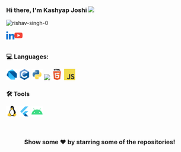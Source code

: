 ### Hi there, I'm Kashyap Joshi <img src="https://github.com/TheDudeThatCode/TheDudeThatCode/blob/master/Assets/Hi.gif" width="29px">



<p align="left"> <img src="https://komarev.com/ghpvc/?username=rishav-singh-0&label=Views&color=blue&style=plastic" alt="rishav-singh-0" /> </p>

<a href="https://twitter.com/rishavsingh0">
<!--   <img align="left" alt="Rishav's Twitter" width="22px" src="https://github.com/rishav-singh-0/rishav-singh-0/raw/main/data/icons-social/png/014-twitter.png" /> -->
</a>
<a href="https://linkedin.com/in/rishav-singh-0">
  <img align="left" alt="Rishav's Linkdein" width="22px" src="https://github.com/rishav-singh-0/rishav-singh-0/raw/main/data/icons-social/png/031-linkedin.png" />
</a>
<a href="https://t.me/rishav_s">
<!--   <img align="left" alt="Rishav's Telegram" width="22px" src="https://github.com/rishav-singh-0/rishav-singh-0/raw/main/data/icons-social/png/055-telegram.png" /> -->
</a>
<!-- <a href="https://instagram.com/_._rishav_singh_._/">
  <img align="left" alt="Rishav's Instagram" width="22px" src="https://github.com/rishav-singh-0/rishav-singh-0/raw/main/data/icons-social/png/034-instagram.png" /> -->
</a>
<a href="https://www.youtube.com/channel/UCeql5HBmcs8d0OFT30erYkw/">
  <img align="left" alt="Rishav's Youtube" width="22px" src="https://github.com/rishav-singh-0/rishav-singh-0/raw/main/data/icons-social/png/002-youtube.png" />
</a>

<br/>
<br/>

<!--
- <img src="https://github.com/TheDudeThatCode/TheDudeThatCode/blob/master/Assets/Developer.gif" width="20px"> I’m currently working as Summer Intern at e-Yantra, IIT Bombay
- <img src="https://github.com/TheDudeThatCode/TheDudeThatCode/blob/master/Assets/Rocket.gif" width="18px"> I’m currently learning Django and Flutter
- 👯 I’m looking to collaborate on Flutter
- <img src="https://github.com/TheDudeThatCode/TheDudeThatCode/blob/master/Assets/hmm.gif" width="18px"> I’m looking for help with Algorithm Designing
- 💬 Ask me anything about Anime 
-->


<!-- [![Twitter: RishavSingh0](https://img.shields.io/twitter/follow/rishavsingh0?style=social)](https://twitter.com/rishavsingh0)
[![Linkedin: rishav-singh-0](https://img.shields.io/badge/-rishav-blue?style=flat-square&logo=Linkedin&logoColor=white&link=https://www.linkedin.com/in/kashyap-joshi-415381191/)](https://www.linkedin.com/in/kashyap-joshi-415381191/)
[![GitHub rishav-singh-0](https://img.shields.io/github/followers/rishav-singh-0?label=follow&style=social)](https://www.linkedin.com/in/kashyap-joshi-415381191/)
 -->

### :computer: Languages:  

<code><img height="30" src="https://raw.githubusercontent.com/github/explore/80688e429a7d4ef2fca1e82350fe8e3517d3494d/topics/dart/dart.png"></code>
<code><img height="30" src="https://raw.githubusercontent.com/devicons/devicon/master/icons/c/c-original.svg"></code> 
<code><img height="30" src="https://raw.githubusercontent.com/devicons/devicon/master/icons/python/python-original.svg"></code> 
<code><img height="30" src="https://www.vectorlogo.zone/logos/gnu_bash/gnu_bash-icon.svg"></code> 
<code><img height="30" src="https://raw.githubusercontent.com/devicons/devicon/master/icons/html5/html5-original-wordmark.svg"></code> 
<code><img height="30" src="https://raw.githubusercontent.com/github/explore/80688e429a7d4ef2fca1e82350fe8e3517d3494d/topics/javascript/javascript.png"></code> 

### :hammer_and_wrench: Tools
<code><img height="30" src="https://raw.githubusercontent.com/devicons/devicon/master/icons/linux/linux-original.svg"></code> 
<code><img height="30" src="https://raw.githubusercontent.com/github/explore/80688e429a7d4ef2fca1e82350fe8e3517d3494d/topics/flutter/flutter.png"></code>
<code><img height="30" src="https://raw.githubusercontent.com/github/explore/80688e429a7d4ef2fca1e82350fe8e3517d3494d/topics/android/android.png"></code>
<!-- <code><img height="30" src="https://raw.githubusercontent.com/github/explore/80688e429a7d4ef2fca1e82350fe8e3517d3494d/topics/nodejs/nodejs.png"></code>   -->



<!-- <a href="https://github.com/rishav-singh-0">
  <img align="center" src="https://github-readme-stats.vercel.app/api/top-langs/?username=rishav-singh-0&theme=dracula&hide_langs_below=0" />
</a> -->
<!-- <a href="https://github.com/rishav-singh-0">
 <img align="center" src="https://github-readme-stats.vercel.app/api?username=rishav-singh-0&show_icons=true&theme=dracula&line_height=27" alt="Rishav's github stats"/> -->
</a>
<!-- <a href="https://github.com/rishav-singh-0">
 <img align="center" src="https://github-readme-streak-stats.herokuapp.com/?user=rishav-singh-0&show_icons=true&theme=dracula&line_height=27" alt="Rishav's github streak"/>
</a> -->
<br>
<!-- <a href="https://github.com/rishav-singh-0/rishav-singh-0.github.io">
  <img align="center" src="https://github-readme-stats.vercel.app/api/pin/?username=rishav-singh-0&repo=rishav-singh-0.github.io&theme=dracula" />
</a> -->
<!-- <a href="https://github.com/rishav-singh-0/my-linux-config">
 <img align="center" src="https://github-readme-stats.vercel.app/api/pin/?username=rishav-singh-0&repo=my-linux-config&theme=dracula" />
</a> -->

<div align="center">

### Show some ❤️ by starring some of the repositories!

</div>

